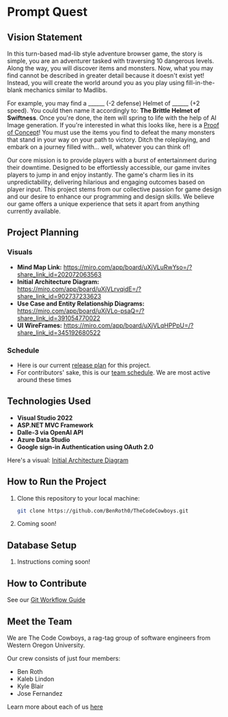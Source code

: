 # Prompt Quest

## Vision Statement
In this turn-based mad-lib style adventure browser game, the story is simple, you are an adventurer tasked with traversing 10 dangerous levels. Along the way, you will discover items and monsters. Now, what you may find cannot be described in greater detail because it doesn't exist yet! Instead, you will create the world around you as you play using fill-in-the-blank mechanics similar to Madlibs. 

For example, you may find a ______ (-2 defense) Helmet of ______ (+2 speed). You could then name it accordingly to: **The Brittle Helmet of Swiftness**. Once you're done, the item will spring to life with the help of AI Image generation. If you're interested in what this looks like, here is a [Proof of Concept](Documentation/ProofOfConcept.md)! You must use the items you find to defeat the many monsters that stand in your way on your path to victory. Ditch the roleplaying, and embark on a journey filled with... well, whatever you can think of!

Our core mission is to provide players with a burst of entertainment during their downtime. Designed to be effortlessly accessible, our game invites players to jump in and enjoy instantly. The game's charm lies in its unpredictability, delivering hilarious and engaging outcomes based on player input. This project stems from our collective passion for game design and our desire to enhance our programming and design skills. We believe our game offers a unique experience that sets it apart from anything currently available.

## Project Planning

### Visuals
- **Mind Map Link:** https://miro.com/app/board/uXjVLuRwYso=/?share_link_id=202072063563
- **Initial Architecture Diagram:** https://miro.com/app/board/uXjVLrvqidE=/?share_link_id=902737233623
- **Use Case and Entity Relationship Diagrams:** https://miro.com/app/board/uXjVLo-psaQ=/?share_link_id=391054770022
- **UI WireFrames:** https://miro.com/app/board/uXjVLqHPPpU=/?share_link_id=345192680522

### Schedule
- Here is our current [release plan](Documentation/Timeline.md) for this project.
- For contributors' sake, this is our [team schedule](Documentation/CCMeetingSchedule.md). We are most active around these times

## Technologies Used
- **Visual Studio 2022**
- **ASP.NET MVC Framework**
- **Dalle-3 via OpenAI API**
- **Azure Data Studio**
- **Google sign-in Authentication using OAuth 2.0**

Here's a visual: [Initial Architecture Diagram](https://miro.com/app/board/uXjVLrvqidE=/?share_link_id=902737233623)

## How to Run the Project
1. Clone this repository to your local machine:
     ```bash
     git clone https://github.com/BenRoth0/TheCodeCowboys.git
     ```
2. Coming soon!

## Database Setup
1. Instructions coming soon!

## How to Contribute
See our [Git Workflow Guide](Documentation/GitGuide.md)

## Meet the Team
We are The Code Cowboys, a rag-tag group of software engineers from Western Oregon University.

Our crew consists of just four members: 
- Ben Roth
- Kaleb Lindon
- Kyle Blair
- Jose Fernandez

Learn more about each of us [here](CONTRIBUTORS.md)
